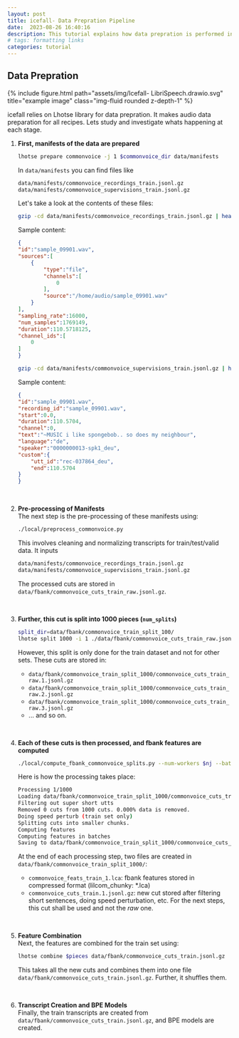 ```yaml
---
layout: post
title: icefall- Data Prepration Pipeline
date:  2023-08-26 16:40:16
description: This tutorial explains how data prepration is performed in icefall recipes. 
# tags: formatting links
categories: tutorial
---
```


## Data Prepration

<div class="row">
    <div class="col-sm mt-3 mt-md-0" style="max-width: 900px;">
        {% include figure.html path="assets/img/Icefall- LibriSpeech.drawio.svg" title="example image" class="img-fluid rounded z-depth-1" %}
    </div>
</div>

icefall relies on Lhotse library for data prepration. It makes audio data preparation for all recipes. Lets study and investigate whats happening at each stage.

1. **First, manifests of the data are prepared**<br>
    ```bash
    lhotse prepare commonvoice -j 1 $commonvoice_dir data/manifests
    ```
    In `data/manifests` you can find files like
    ```bash
    data/manifests/commonvoice_recordings_train.jsonl.gz 
    data/manifests/commonvoice_supervisions_train.jsonl.gz
    ```

    Let's take a look at the contents of these files:

    ```bash
    gzip -cd data/manifests/commonvoice_recordings_train.jsonl.gz | head -n 1
    ```

    Sample content:

    ```json
    {
    "id":"sample_09901.wav",
    "sources":[
        {
            "type":"file",
            "channels":[
                0
            ],
            "source":"/home/audio/sample_09901.wav"
        }
    ],
    "sampling_rate":16000,
    "num_samples":1769149,
    "duration":110.5718125,
    "channel_ids":[
        0
    ]
    }
    ```

    ```bash
    gzip -cd data/manifests/commonvoice_supervisions_train.jsonl.gz | head -n 1
    ```

    Sample content:

    ```json
    {
    "id":"sample_09901.wav",
    "recording_id":"sample_09901.wav",
    "start":0.0,
    "duration":110.5704,
    "channel":0,
    "text":"~MUSIC i like spongebob.. so does my neighbour",
    "language":"de",
    "speaker":"0000000013-spk1_deu",
    "custom":{
        "utt_id":"rec-037864_deu",
        "end":110.5704
    }
    }
    ```
<br>

2. **Pre-processing of Manifests**<br>
    The next step is the pre-processing of these manifests using:

    ```bash
    ./local/preprocess_commonvoice.py
    ```

    This involves cleaning and normalizing transcripts for train/test/valid data. It inputs
    ```bash
    data/manifests/commonvoice_recordings_train.jsonl.gz
    data/manifests/commonvoice_supervisions_train.jsonl.gz
    ```

    The processed cuts are stored in `data/fbank/commonvoice_cuts_train_raw.jsonl.gz`.
<br>

3. **Further, this cut is split into 1000 pieces (`num_splits`)**<br>
    ```bash
    split_dir=data/fbank/commonvoice_train_split_100/
    lhotse split 1000 -i 1 ./data/fbank/commonvoice_cuts_train_raw.jsonl.gz $split_dir
    ```

    However, this split is only done for the train dataset and not for other sets. These cuts are stored in:

    - `data/fbank/commonvoice_train_split_1000/commonvoice_cuts_train_raw.1.jsonl.gz`
    - `data/fbank/commonvoice_train_split_1000/commonvoice_cuts_train_raw.2.jsonl.gz`
    - `data/fbank/commonvoice_train_split_1000/commonvoice_cuts_train_raw.3.jsonl.gz`
    - ... and so on.
<br>

4. **Each of these cuts is then processed, and fbank features are computed**<br>
    ```bash
    ./local/compute_fbank_commonvoice_splits.py --num-workers $nj --batch-duration 200 --start 0 --num-splits $num_splits
    ```

    Here is how the processing takes place:

    ```bash
    Processing 1/1000
    Loading data/fbank/commonvoice_train_split_1000/commonvoice_cuts_train_raw.1.jsonl.gz
    Filtering out super short utts
    Removed 0 cuts from 1000 cuts. 0.000% data is removed.
    Doing speed perturb (train set only)
    Splitting cuts into smaller chunks.
    Computing features
    Computing features in batches
    Saving to data/fbank/commonvoice_train_split_1000/commonvoice_cuts_train.1.jsonl.
    ```

    At the end of each processing step, two files are created in `data/fbank/commonvoice_train_split_1000/`:

    - `commonvoice_feats_train_1.lca`: fbank features stored in compressed format (lilcom_chunky: *.lca)
    - `commonvoice_cuts_train.1.jsonl.gz`: new cut stored after filtering short sentences, doing speed perturbation, etc. For the next steps, this cut shall be used and not the *raw* one.
<br>

5. **Feature Combination**<br>
    Next, the features are combined for the train set using:

    ```bash
    lhotse combine $pieces data/fbank/commonvoice_cuts_train.jsonl.gz
    ```

    This takes all the new cuts and combines them into one file `data/fbank/commonvoice_cuts_train.jsonl.gz`. Further, it shuffles them.
<br>

6. **Transcript Creation and BPE Models** <br>
    Finally, the train transcripts are created from `data/fbank/commonvoice_cuts_train.jsonl.gz`, and BPE models are created.
